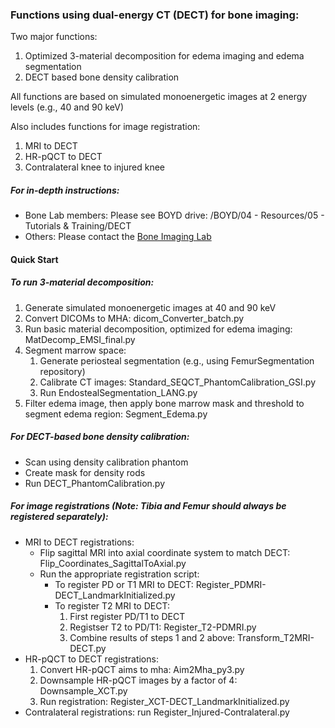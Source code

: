 ### Functions using dual-energy CT (DECT) for bone imaging:

Two major functions:
1. Optimized 3-material decomposition for edema imaging and edema segmentation
2. DECT based bone density calibration

All functions are based on simulated monoenergetic images at 2 energy levels (e.g., 40 and 90 keV)

Also includes functions for image registration:
1. MRI to DECT
2. HR-pQCT to DECT
3. Contralateral knee to injured knee

##### For in-depth instructions:
- Bone Lab members: Please see BOYD drive: /BOYD/04 - Resources/05 - Tutorials & Training/DECT
- Others: Please contact the [Bone Imaging Lab](https://www.ucalgary.ca/labs/bonelab/contact)


#### Quick Start

##### To run 3-material decomposition:
1. Generate simulated monoenergetic images at 40 and 90 keV
2. Convert DICOMs to MHA: dicom_Converter_batch.py
3. Run basic material decomposition, optimized for edema imaging: MatDecomp_EMSI_final.py
4. Segment marrow space:
   1. Generate periosteal segmentation (e.g., using FemurSegmentation repository)
   2. Calibrate CT images: Standard_SEQCT_PhantomCalibration_GSI.py
   3. Run EndostealSegmentation_LANG.py
5. Filter  edema image, then apply bone marrow mask and threshold to segment edema region: Segment_Edema.py

##### For DECT-based bone density calibration:
- Scan using density calibration phantom
- Create mask for density rods
- Run DECT_PhantomCalibration.py

##### For image registrations (Note: Tibia and Femur should always be registered separately):
- MRI to DECT registrations:
  - Flip sagittal MRI into axial coordinate system to match DECT: Flip_Coordinates_SagittalToAxial.py
  - Run the appropriate registration script:
    - To register PD or T1 MRI to DECT: Register_PDMRI-DECT_LandmarkInitialized.py
    - To register T2 MRI to DECT:
      1. First register PD/T1 to DECT
      2. Registser T2 to PD/T1: Register_T2-PDMRI.py
      3. Combine results of steps 1 and 2 above: Transform_T2MRI-DECT.py
- HR-pQCT to DECT registrations:
  1. Convert HR-pQCT aims to mha: Aim2Mha_py3.py
  2. Downsample HR-pQCT images by a factor of 4: Downsample_XCT.py
  3. Run registration: Register_XCT-DECT_LandmarkInitialized.py
- Contralateral registrations: run Register_Injured-Contralateral.py
